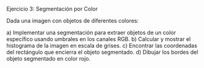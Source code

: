 Ejercicio 3: Segmentación por Color


Dada una imagen con objetos de diferentes colores:

a) Implementar una segmentación para extraer objetos de un color específico usando umbrales en los canales RGB. 
b) Calcular y mostrar el histograma de la imagen en escala de grises. 
c) Encontrar las coordenadas del rectángulo que encierra el objeto segmentado. 
d) Dibujar los bordes del objeto segmentado en color rojo.